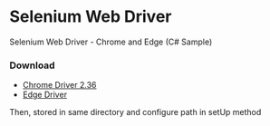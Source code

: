 # Selenium Web Driver

Selenium Web Driver - Chrome and Edge (C# Sample)


### Download
- [Chrome Driver 2.36](http://chromedriver.storage.googleapis.com/index.html?path=2.36/)
- [Edge Driver](https://developer.microsoft.com/en-us/microsoft-edge/tools/webdriver/)

Then, stored in same directory and configure path in setUp method
